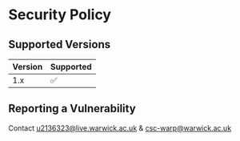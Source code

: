 # Security Policy

## Supported Versions


| Version | Supported          |
| ------- | ------------------ |
| 1.x  | :white_check_mark: |

## Reporting a Vulnerability

Contact u2136323@live.warwick.ac.uk & csc-warp@warwick.ac.uk

